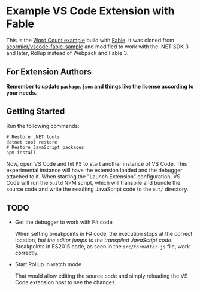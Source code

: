 # Example VS Code Extension with Fable

This is the [Word Count example][example] build with [Fable][fable-home]. It was cloned from [acormier/vscode-fable-sample][upstream] and modified to work with the .NET SDK 3 and later, Rollup instead of Webpack and Fable 3.

  [example]: https://code.visualstudio.com/docs/extensions/example-word-count
  [fable-home]: http://fable.io/
  [upstream]: https://github.com/acormier/vscode-fable-sample

## For Extension Authors

**Remember to update `package.json` and things like the license according to your needs.**

## Getting Started

Run the following commands:

``` shell
# Restore .NET tools
dotnet tool restore
# Restore JavaScript packages
npm install
```

Now, open VS Code and hit <kbd>F5</kbd> to start another instance of VS Code. This experimental instance will have the extension loaded and the debugger attached to it. When starting the "Launch Extension" configuration, VS Code will run the `build` NPM script, which will transpile and bundle the source code and write the resulting JavaScript code to the `out/` directory.

## TODO

- Get the debugger to work with F# code

  When setting breakpoints in F# code, the execution stops at the correct location, *but the editor jumps to the transpiled JavaScript code*. Breakpoints in ES2015 code, as seen in the `src/formatter.js` file, work correctly.

- Start Rollup in watch mode

  That would allow editing the source code and simply reloading the VS Code extension host to see the changes.
